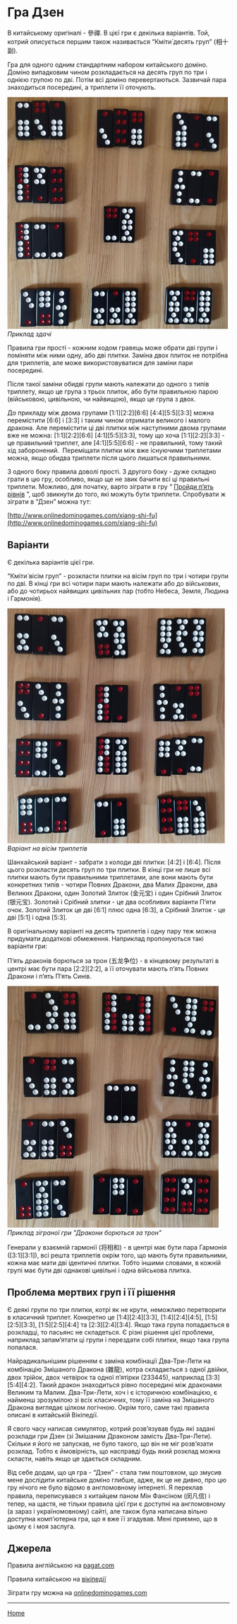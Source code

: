 # Гра Дзен

В китайському оригіналі - 參禪. В цієї гри є декілька варіантів. Той, котрий описується першим також називається “Кміти́ десять груп” (相十副). 

Гра для одного одним стандартним набором китайського доміно. Доміно випадковим чином розкладається на десять груп по три і однією групою по дві. Потім всі доміно перевертаються. Зазвичай пара знаходиться посередині, а триплети її оточують. 

![](/docs/assets/images/gupai/zen.jpg?w=500)
_Приклад здачі_

Правила гри прості - кожним ходом гравець може обрати дві групи і поміняти між ними одну, або дві плитки. Заміна двох плиток не потрібна для триплетів, але може використовуватися для заміни пари посередині. 

Після такої заміни обидві групи мають належати до одного з типів триплету, якщо це група з трьох плиток, або бути правильною парою (військовою, цивільною, чи найвищою), якщо це група з двох. 

До прикладу між двома групами [1:1][2:2][6:6] [4:4][5:5][3:3] можна перемістити [6:6] і [3:3] і таким чином отримати великого і малого дракона. Але перемістити ці дві плитки між наступними двома групами вже не можна: [1:1][2:2][6:6] [4:1][5:5][3:3], тому що хоча [1:1][2:2][3:3] - це правильний триплет, але [4:1][5:5][6:6] - не правильний, тому такий хід заборонений.  Переміщати плитки між вже існуючими триплетами можна, якщо обидва триплети після цього лишаться правильними. 

З одного боку правила доволі прості. З другого боку - дуже складно грати в цю гру, особливо, якщо ще не звик бачити всі ці правильні триплети. Можливо, для початку, варто зіграти в гру “ [Пройди п’ять рівнів](/wpua/gupai/solitaire/guowuguan.html) ”, щоб звикнути до того, які можуть бути триплети. Спробувати ж зіграти в “Дзен” можна тут: 

[http://www.onlinedominogames.com/xiang-shi-fu](http://www.onlinedominogames.com/xiang-shi-fu) 

## Варіанти 

Є декілька варіантів цієї гри. 

“Кміти́ вісім груп” - розкласти плитки на вісім груп по три і чотири групи по дві. В кінці гри всі чотири пари мають належати або до військових, або до чотирьох найвищих цивільних пар (тобто Небеса, Земля, Людина і Гармонія). 

![](/docs/assets/images/gupai/zen-8.jpg?w=493)
_Варіант на вісім триплетів_

Шанхайський варіант - забрати з колоди дві плитки: [4:2] і [6:4]. Після цього розкласти десять груп по три плитки. В кінці гри не лише всі плитки мають бути правильними триплетами, але вони мають бути конкретних типів - чотири Повних Дракони, два Малих Дракони, два Великих Дракони, один Золотий Злиток (金元宝) і один Срібний Злиток (银元宝). Золотий і Срібний злитки - це два особливих варіанти П’яти очок. Золотий Злиток це дві [6:1] плюс одна [6:3], а Срібний Злиток - це дві [5:1] і одна [5:3]. 

В оригінальному варіанті на десять триплетів і одну пару теж можна придумати додаткові обмеження. Наприклад пропонуються такі варіанти гри: 

П’ять драконів борються за трон (五龙争位) - в кінцевому результаті в центрі має бути пара [2:2][2:2], а її оточувати мають п’ять Повних Дракони і п’ять П’ять Синів. 

![](/docs/assets/images/gupai/zen-dragons.jpg?w=479)
_Приклад зіграної гри "Дракони борються за трон"_

Генерали у взаємній гармонії (将相和) - в центрі має бути пара Гармонія ([3:1][3:1]), всі решта триплетів окрім того, що мають бути правильними, кожна має мати дві ідентичні плитки. Тобто іншими словами, в кожній групі має бути дві однакові цивільні і одна військова плитка. 

## Проблема мертвих груп і її рішення 

Є деякі групи по три плитки, котрі як не крути, неможливо перетворити в класичний триплет. Конкретно це [1:4][2:4][3:3], [1:4][2:4][4:5], [1:5][2:5][3:3], [1:5][2:5][4:4] та [2:3][2:4][3:4]. Якщо така група попадається в розкладці, то пасьянс не складеться. Є різні рішення цієї проблеми, наприклад запам’ятати ці групи і перездати собі плитки, якщо така група попалася. 

Найрадикальнішим рішенням є заміна комбінації Два-Три-Лети на комбінацію Змішаного Дракона (雜龍), котра складається з одної двійки, двох трійок, двох четвірок та одної п’ятірки (233445),  наприклад [3:3][5:4][4:2]. Такий дракон знаходиться рівно посередині між драконами Великим та Малим. Два-Три-Лети, хоч і є історичною комбінацією, є найменш зрозумілою зі всіх класичних, тому її заміна на Змішаного Дракона виглядає цілком логічною. Окрім того, саме такі правила описані в китайській Вікіпедії. 

Я свого часу написав симулятор, котрий розв’язував будь які задані розклади гри Дзен (зі Змішаним Драконом замість Два-Три-Лети). Скільки я його не запускав, не було такого, що він не міг розв’язати розклад. Тобто є ймовірність, що насправді будь який розклад можна скласти, навіть якщо це здається складним. 

Від себе додам, що ця гра - “Дзен” - стала тим поштовхом, що змусив мене дослідити китайське доміно глибше, адже, як це не дивно, про цю гру нічого не було відомо в англомовному інтернеті. Я переклав правила, переписувався з китайцем паном Мін Фансіном (闵凡信) і тепер, на щастя, не тільки правила цієї гри є доступні на англомовному (а зараз і україномовному) сайті, але також була написана вільно доступна комп’ютерна гра, що я вже її згадував. Мені приємно, що в цьому є і моя заслуга. 

## Джерела 

Правила англійською на [pagat.com](https://www.pagat.com/domino/solitaire/xiangshifu.html) 

Правила китайською на [вікіпедії](https://zh.wikipedia.org/wiki/%E5%8F%83%E7%A6%AA_(%E9%AA%A8%E7%89%8C)) 

Зіграти гру можна на [onlinedominogames.com](http://www.onlinedominogames.com/xiang-shi-fu) 

---  

[Home](/wpua/gupai/index.html)
